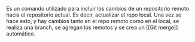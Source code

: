 Es un comando utilizado para incluir los cambios de un repositorio remoto hacia el repositorio actual. Es decir, actualizar el repo local. Una vez se hace esto, y hay cambios tanto en el repo remoto como en el local, se realiza una branch, se agregan los remotos y se crea un [[Git merge]] automático.
